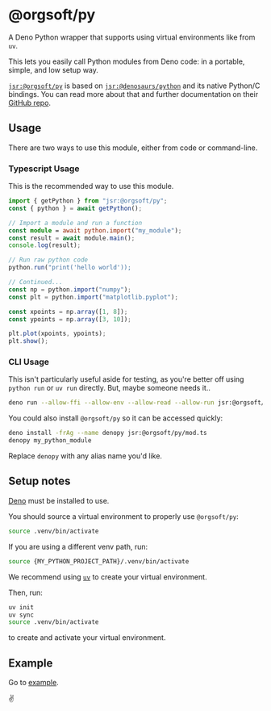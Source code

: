 # @orgsoft/py

A Deno Python wrapper that supports using virtual environments like from `uv`.

This lets you easily call Python modules from Deno code: in a portable, simple,
and low setup way.

[`jsr:@orgsoft/py`](https://jsr.io/@orgsoft/py) is based on
[`jsr:@denosaurs/python`](https://jsr.io/@denosaurs/python) and its native
Python/C bindings. You can read more about that and further documentation on
their [GitHub repo](https://github.com/denosaurs/deno_python).

## Usage

There are two ways to use this module, either from code or command-line.

### Typescript Usage

This is the recommended way to use this module.

```ts
import { getPython } from "jsr:@orgsoft/py";
const { python } = await getPython();

// Import a module and run a function
const module = await python.import("my_module");
const result = await module.main();
console.log(result);

// Run raw python code
python.run("print('hello world'));

// Continued...
const np = python.import("numpy");
const plt = python.import("matplotlib.pyplot");

const xpoints = np.array([1, 8]);
const ypoints = np.array([3, 10]);

plt.plot(xpoints, ypoints);
plt.show();
```

### CLI Usage

This isn't particularly useful aside for testing, as you're better off using
`python run` or `uv run` directly. But, maybe someone needs it..

```sh
deno run --allow-ffi --allow-env --allow-read --allow-run jsr:@orgsoft/py <python_module>
```

You could also install `@orgsoft/py` so it can be accessed quickly:

```sh
deno install -frAg --name denopy jsr:@orgsoft/py/mod.ts
denopy my_python_module
```

Replace `denopy` with any alias name you'd like.

## Setup notes

[Deno](https://deno.com) must be installed to use.

You should source a virtual environment to properly use `@orgsoft/py`:

```sh
source .venv/bin/activate
```

If you are using a different venv path, run:

```sh
source {MY_PYTHON_PROJECT_PATH}/.venv/bin/activate
```

We recommend using [`uv`](https://docs.astral.sh/uv/) to create your virtual
environment.

Then, run:

```sh
uv init
uv sync
source .venv/bin/activate
```

to create and activate your virtual environment.

## Example

Go to [example](/example).

✌️
